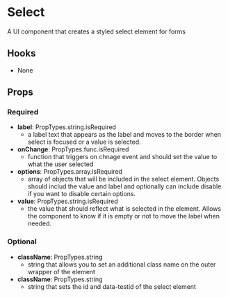 # Select

A UI component that creates a styled select element for forms

## Hooks

-   None

## Props

### Required

-   **label**: PropTypes.string.isRequired
    -   a label text that appears as the label and moves to the border when select is focused or a value is selected.
-   **onChange**: PropTypes.func.isRequired
    -   function that triggers on chnage event and should set the value to what the user selected
-   **options**: PropTypes.array.isRequired
    -   array of objects that will be included in the select element. Objects should includ the value and label and optionally can include disable if you want to disable certain options.
-   **value**: PropTypes.string.isRequired
    -   the value that should reflect what is selected in the element. Allows the component to know if it is empty or not to move the label when needed.

### Optional

-   **className**: PropTypes.string
    -   string that allows you to set an additional class name on the outer wrapper of the element
-   **className**: PropTypes.string
    -   string that sets the id and data-testid of the select element